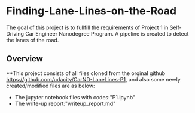 # Finding-Lane-Lines-on-the-Road
The goal of this project is to fullfill the requirements of Project 1 in Self-Driving Car Engineer Nanodegree Program.
A pipeline is created to detect the lanes of the road.
## Overview
**This project consists of all files cloned from the orginal github https://github.com/udacity/CarND-LaneLines-P1, and also 
some newly created/modified files are as below:
* The jupyter notebook files with codes:"P1.ipynb"
* The write-up report:"writeup_report.md"
